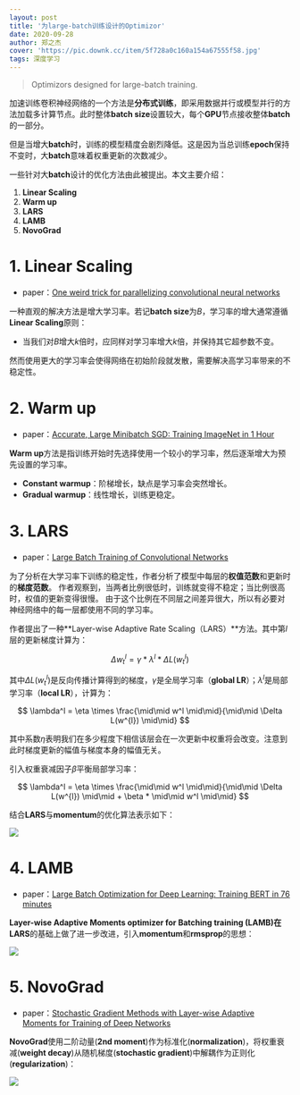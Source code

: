 ```yaml
---
layout: post
title: '为large-batch训练设计的Optimizor'
date: 2020-09-28
author: 郑之杰
cover: 'https://pic.downk.cc/item/5f728a0c160a154a67555f58.jpg'
tags: 深度学习
---
```


> Optimizors designed for large-batch training.

加速训练卷积神经网络的一个方法是**分布式训练**，即采用数据并行或模型并行的方法加载多计算节点。此时整体**batch size**设置较大，每个**GPU**节点接收整体**batch**的一部分。

但是当增大**batch**时，训练的模型精度会剧烈降低。这是因为当总训练**epoch**保持不变时，大**batch**意味着权重更新的次数减少。

一些针对大**batch**设计的优化方法由此被提出。本文主要介绍：
1. **Linear Scaling**
2. **Warm up**
3. **LARS**
4. **LAMB**
5. **NovoGrad**

# 1. Linear Scaling
- paper：[One weird trick for parallelizing convolutional neural networks](https://arxiv.org/abs/1404.5997)

一种直观的解决方法是增大学习率。若记**batch size**为$B$，学习率的增大通常遵循**Linear Scaling**原则：

- 当我们对$B$增大$k$倍时，应同样对学习率增大$k$倍，并保持其它超参数不变。

然而使用更大的学习率会使得网络在初始阶段就发散，需要解决高学习率带来的不稳定性。

# 2. Warm up
- paper：[Accurate, Large Minibatch SGD: Training ImageNet in 1 Hour](https://arxiv.org/abs/1706.02677)

**Warm up**方法是指训练开始时先选择使用一个较小的学习率，然后逐渐增大为预先设置的学习率。
- **Constant warmup**：阶梯增长，缺点是学习率会突然增长。
- **Gradual warmup**：线性增长，训练更稳定。

# 3. LARS
- paper：[Large Batch Training of Convolutional Networks](https://arxiv.org/abs/1708.03888)

为了分析在大学习率下训练的稳定性，作者分析了模型中每层的**权值范数**和更新时的**梯度范数**。
作者观察到，当两者比例很低时，训练就变得不稳定；当比例很高时，权值的更新变得很慢。
由于这个比例在不同层之间差异很大，所以有必要对神经网络中的每一层都使用不同的学习率。

作者提出了一种**Layer-wise Adaptive Rate Scaling（LARS）**方法。其中第$l$层的更新梯度计算为：

$$ \Delta w_{t}^{l} = \gamma * \lambda^l * \Delta L(w_{t}^{l}) $$

其中$\Delta L(w_{t}^{l})$是反向传播计算得到的梯度，$\gamma$是全局学习率（**global LR**）；$\lambda^l$是局部学习率（**local LR**），计算为：

$$ \lambda^l = \eta \times \frac{\mid\mid w^l 
\mid\mid}{\mid\mid \Delta L(w^{l}) 
\mid\mid} $$

其中系数$\eta$表明我们在多少程度下相信该层会在一次更新中权重将会改变。注意到此时梯度更新的幅值与梯度本身的幅值无关。

引入权重衰减因子$\beta$平衡局部学习率：

$$ \lambda^l = \eta \times \frac{\mid\mid w^l 
\mid\mid}{\mid\mid \Delta L(w^{l}) 
\mid\mid + \beta * \mid\mid w^l 
\mid\mid} $$

结合**LARS**与**momentum**的优化算法表示如下：

![](https://pic.downk.cc/item/5f73dd90160a154a67ae3865.jpg)

# 4. LAMB
- paper：[Large Batch Optimization for Deep Learning: Training BERT in 76 minutes](https://arxiv.org/abs/1904.00962)

**Layer-wise Adaptive Moments optimizer for Batching training (LAMB)**在**LARS**的基础上做了进一步改进，引入**momentum**和**rmsprop**的思想：

![](https://pic.downk.cc/item/5f73de03160a154a67ae5122.jpg)

# 5. NovoGrad
- paper：[Stochastic Gradient Methods with Layer-wise Adaptive Moments for Training of Deep Networks](https://arxiv.org/abs/1905.11286)

**NovoGrad**使用二阶动量(**2nd moment**)作为标准化(**normalization**)，将权重衰减(**weight decay**)从随机梯度(**stochastic gradient**)中解耦作为正则化(**regularization**)：

![](https://pic.downk.cc/item/5f73e1ca160a154a67af1658.jpg)